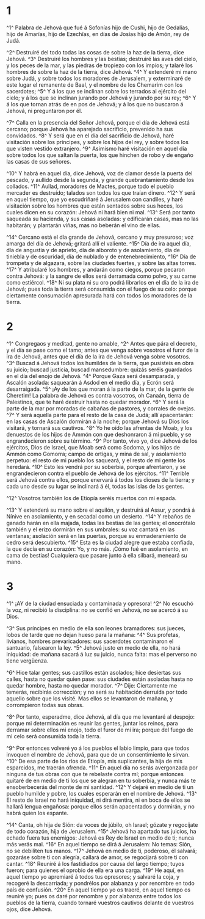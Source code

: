 # 1 
^1^ Palabra de Jehová que fué á Sofonías hijo de Cushi, hijo de Gedalías, hijo de Amarías, hijo de Ezechîas, en días de Josías hijo de Amón, rey de Judá. 

^2^ Destruiré del todo todas las cosas de sobre la haz de la tierra, dice Jehová. ^3^ Destruiré los hombres y las bestias; destruiré las aves del cielo, y los peces de la mar, y las piedras de tropiezo con los impíos; y talaré los hombres de sobre la haz de la tierra, dice Jehová. ^4^ Y extenderé mi mano sobre Judá, y sobre todos los moradores de Jerusalem, y exterminaré de este lugar el remanente de Baal, y el nombre de los Chemarim con los sacerdotes; ^5^ Y á los que se inclinan sobre los terrados al ejército del cielo; y á los que se inclinan jurando por Jehová y jurando por su rey; ^6^ Y á los que tornan atrás de en pos de Jehová; y á los que no buscaron á Jehová, ni preguntaron por él. 

^7^ Calla en la presencia del Señor Jehová, porque el día de Jehová está cercano; porque Jehová ha aparejado sacrificio, prevenido ha sus convidados. ^8^ Y será que en el día del sacrificio de Jehová, haré visitación sobre los príncipes, y sobre los hijos del rey, y sobre todos los que visten vestido extranjero. ^9^ Asimismo haré visitación en aquel día sobre todos los que saltan la puerta, los que hinchen de robo y de engaño las casas de sus señores. 

^10^ Y habrá en aquel día, dice Jehová, voz de clamor desde la puerta del pescado, y aullido desde la segunda, y grande quebrantamiento desde los collados. ^11^ Aullad, moradores de Mactes, porque todo el pueblo mercader es destruído; talados son todos los que traían dinero. ^12^ Y será en aquel tiempo, que yo escudriñaré á Jerusalem con candiles, y haré visitación sobre los hombres que están sentados sobre sus heces, los cuales dicen en su corazón: Jehová ni hará bien ni mal. ^13^ Será por tanto saqueada su hacienda, y sus casas asoladas: y edificarán casas, mas no las habitarán; y plantarán viñas, mas no beberán el vino de ellas. 

^14^ Cercano está el día grande de Jehová, cercano y muy presuroso; voz amarga del día de Jehová; gritará allí el valiente. ^15^ Día de ira aquel día, día de angustia y de aprieto, día de alboroto y de asolamiento, día de tiniebla y de oscuridad, día de nublado y de entenebrecimiento, ^16^ Día de trompeta y de algazara, sobre las ciudades fuertes, y sobre las altas torres. ^17^ Y atribularé los hombres, y andarán como ciegos, porque pecaron contra Jehová: y la sangre de ellos será derramada como polvo, y su carne como estiércol. ^18^ Ni su plata ni su oro podrá librarlos en el día de la ira de Jehová; pues toda la tierra será consumida con el fuego de su celo: porque ciertamente consumación apresurada hará con todos los moradores de la tierra. 

# 2 
^1^ Congregaos y meditad, gente no amable, ^2^ Antes que pára el decreto, y el día se pase como el tamo; antes que venga sobre vosotros el furor de la ira de Jehová, antes que el día de la ira de Jehová venga sobre vosotros. ^3^ Buscad á Jehová todos los humildes de la tierra, que pusisteis en obra su juicio; buscad justicia, buscad mansedumbre: quizás seréis guardados en el día del enojo de Jehová. ^4^ Porque Gaza será desamparada, y Ascalón asolada: saquearán á Asdod en el medio día, y Ecrón será desarraigada. ^5^ ¡Ay de los que moran á la parte de la mar, de la gente de Cheretim! La palabra de Jehová es contra vosotros, oh Canaán, tierra de Palestinos, que te haré destruir hasta no quedar morador. ^6^ Y será la parte de la mar por moradas de cabañas de pastores, y corrales de ovejas. ^7^ Y será aquella parte para el resto de la casa de Judá; allí apacentarán: en las casas de Ascalón dormirán á la noche; porque Jehová su Dios los visitará, y tornará sus cautivos. ^8^ Yo he oído las afrentas de Moab, y los denuestos de los hijos de Ammón con que deshonraron á mi pueblo, y se engrandecieron sobre su término. ^9^ Por tanto, vivo yo, dice Jehová de los ejércitos, Dios de Israel, que Moab será como Sodoma, y los hijos de Ammón como Gomorra; campo de ortigas, y mina de sal, y asolamiento perpetuo: el resto de mi pueblo los saqueará, y el resto de mi gente los heredará. ^10^ Esto les vendrá por su soberbia, porque afrentaron, y se engrandecieron contra el pueblo de Jehová de los ejércitos. ^11^ Terrible será Jehová contra ellos, porque enervará á todos los dioses de la tierra; y cada uno desde su lugar se inclinará á él, todas las islas de las gentes. 

^12^ Vosotros también los de Etiopía seréis muertos con mi espada. 

^13^ Y extenderá su mano sobre el aquilón, y destruirá al Assur, y pondrá á Nínive en asolamiento, y en secadal como un desierto. ^14^ Y rebaños de ganado harán en ella majada, todas las bestias de las gentes; el onocrótalo también y el erizo dormirán en sus umbrales: su voz cantará en las ventanas; asolación será en las puertas, porque su enmaderamiento de cedro será descubierto. ^15^ Esta es la ciudad alegre que estaba confiada, la que decía en su corazón: Yo, y no más. ¡Cómo fué en asolamiento, en cama de bestias! Cualquiera que pasare junto á ella silbará, meneará su mano. 

# 3 
^1^ ¡AY de la ciudad ensuciada y contaminada y opresora! ^2^ No escuchó la voz, ni recibió la disciplina: no se confió en Jehová, no se acercó á su Dios. 

^3^ Sus príncipes en medio de ella son leones bramadores: sus jueces, lobos de tarde que no dejan hueso para la mañana: ^4^ Sus profetas, livianos, hombres prevaricadores: sus sacerdotes contaminaron el santuario, falsearon la ley. ^5^ Jehová justo en medio de ella, no hará iniquidad: de mañana sacará á luz su juicio, nunca falta: mas el perverso no tiene vergüenza. 

^6^ Hice talar gentes; sus castillos están asolados; hice desiertas sus calles, hasta no quedar quien pase: sus ciudades están asoladas hasta no quedar hombre, hasta no quedar morador. ^7^ Dije: Ciertamente me temerás, recibirás corrección; y no será su habitación derruída por todo aquello sobre que los visité. Mas ellos se levantaron de mañana, y corrompieron todas sus obras. 

^8^ Por tanto, esperadme, dice Jehová, al día que me levantaré al despojo: porque mi determinación es reunir las gentes, juntar los reinos, para derramar sobre ellos mi enojo, todo el furor de mi ira; porque del fuego de mi celo será consumida toda la tierra. 

^9^ Por entonces volveré yo á los pueblos el labio limpio, para que todos invoquen el nombre de Jehová, para que de un consentimiento le sirvan. ^10^ De esa parte de los ríos de Etiopía, mis suplicantes, la hija de mis esparcidos, me traerán ofrenda. ^11^ En aquel día no serás avergonzada por ninguna de tus obras con que te rebelaste contra mí; porque entonces quitaré de en medio de ti los que se alegran en tu soberbia, y nunca más te ensoberbecerás del monte de mi santidad. ^12^ Y dejaré en medio de ti un pueblo humilde y pobre, los cuales esperarán en el nombre de Jehová. ^13^ El resto de Israel no hará iniquidad, ni dirá mentira, ni en boca de ellos se hallará lengua engañosa: porque ellos serán apacentados y dormirán, y no habrá quien los espante. 

^14^ Canta, oh hija de Sión: da voces de júbilo, oh Israel; gózate y regocíjate de todo corazón, hija de Jerusalem. ^15^ Jehová ha apartado tus juicios, ha echado fuera tus enemigos: Jehová es Rey de Israel en medio de ti; nunca más verás mal. ^16^ En aquel tiempo se dirá á Jerusalem: No temas: Sión, no se debiliten tus manos. ^17^ Jehová en medio de ti, poderoso, él salvará; gozaráse sobre ti con alegría, callará de amor, se regocijará sobre ti con cantar. ^18^ Reuniré á los fastidiados por causa del largo tiempo; tuyos fueron; para quienes el oprobio de ella era una carga. ^19^ He aquí, en aquel tiempo yo apremiaré á todos tus opresores; y salvaré la coja, y recogeré la descarriada; y pondrélos por alabanza y por renombre en todo país de confusión. ^20^ En aquel tiempo yo os traeré, en aquel tiempo os reuniré yo; pues os daré por renombre y por alabanza entre todos los pueblos de la tierra, cuando tornaré vuestros cautivos delante de vuestros ojos, dice Jehová. 